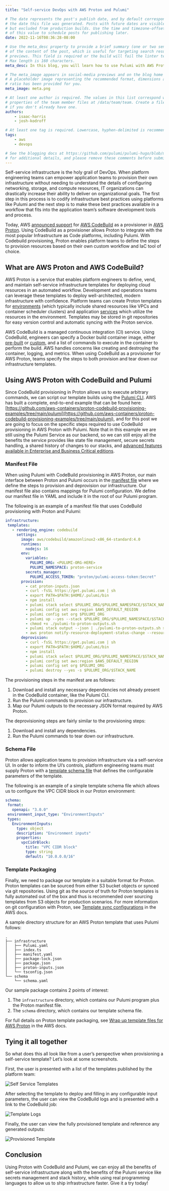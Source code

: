 ```yaml
---
title: "Self-service DevOps with AWS Proton and Pulumi"

# The date represents the post's publish date, and by default corresponds with
# the date this file was generated. Posts with future dates are visible in development,
# but excluded from production builds. Use the time and timezone-offset portions of
# of this value to schedule posts for publishing later.
date: 2022-11-16T08:36:28-08:00

# Use the meta_desc property to provide a brief summary (one or two sentences)
# of the content of the post, which is useful for targeting search results or social-media
# previews. This field is required or the build will fail the linter test.
# Max length is 160 characters.
meta_desc: In this blog, you will learn how to use Pulumi with AWS Proton and CodeBuild to help you build a self-service DevOps platform.

# The meta_image appears in social-media previews and on the blog home page.
# A placeholder image representing the recommended format, dimensions and aspect
# ratio has been provided for you.
meta_image: meta.png

# At least one author is required. The values in this list correspond with the `id`
# properties of the team member files at /data/team/team. Create a file for yourself
# if you don't already have one.
authors:
    - isaac-harris
    - josh-kodroff

# At least one tag is required. Lowercase, hyphen-delimited is recommended.
tags:
    - aws
    - devops

# See the blogging docs at https://github.com/pulumi/pulumi-hugo/blob/master/BLOGGING.md.
# for additional details, and please remove these comments before submitting for review.
---
```


Self-service infrastructure is the holy grail of DevOps. When platform engineering teams can empower application teams to provision their own infrastructure without needing to understand the details of configuring networking, storage, and compute resources, IT organizations can drastically increase their ability to deliver on organizational goals.  The first step in this process is to codify infrastructure best practices using platforms like Pulumi and the next step is to make these best practices available in a workflow that fits into the application team’s software development tools and process.

Today, AWS [announced support](https://aws.amazon.com/blogs/containers/Announcing-AWS-CDK-Support-and-CodeBuild-Provisioning-for-AWS-Proton) for [AWS CodeBuild](https://aws.amazon.com/codebuild/) as a provisioner in [AWS Proton](https://aws.amazon.com/proton/). Using CodeBuild as a provisioner allows Proton to integrate with the most popular Infrastructure as Code platforms, including Pulumi. With Codebuild provisioning, Proton enables platform teams to define the steps to provision resources based on their own custom workflow and IaC tool of choice.

## What are AWS Proton and AWS CodeBuild?

AWS Proton is a service that enables platform engineers to define, vend, and maintain self-service infrastructure templates for deploying cloud resources in an automated workflow. Development and operations teams can leverage these templates to deploy well-architected, modern infrastructure  with confidence. Platform teams can create Proton templates for [environments](https://docs.aws.amazon.com/proton/latest/userguide/ag-environments.html) (which typically include shared resources like VPCs and container scheduler clusters) and application [services](https://docs.aws.amazon.com/proton/latest/userguide/ag-services.html) which utilize the resources in the environment. Templates may be stored in git repositories for easy version control and automatic syncing with the Proton service.

AWS CodeBuild is a managed continuous integration (CI) service. Using CodeBuild, engineers can specify a Docker build container image, either [pre-built](https://docs.aws.amazon.com/codebuild/latest/userguide/build-env-ref-available.html) or [custom](https://docs.aws.amazon.com/codebuild/latest/userguide/sample-docker-custom-image.html), and a list of commands to execute in the container to perform the build. AWS handles concerns like creating and destroying the container, logging, and metrics. When using CodeBuild as a provisioner for AWS Proton, teams specify the steps to both provision and tear down our infrastructure templates.

## Using AWS Proton with CodeBuild and Pulumi

Since CodeBuild provisioning in Proton allows us to execute arbitrary commands, we can script our template builds using the [Pulumi CLI](https://www.pulumi.com/docs/reference/cli/). AWS has built a complete, end-to-end example that can be found here: [https://github.com/aws-containers/proton-codebuild-provisioning-examples/tree/main/pulumi](https://github.com/aws-containers/proton-codebuild-provisioning-examples/tree/main/pulumi), and  for this post we are going to focus on the specific steps required to use CodeBuild provisioning in AWS Proton with Pulumi. Note that in this example we are still using the Pulumi Service as our backend, so we can still enjoy all the benefits the service provides like state file management, secure secrets handling, a shared history of changes to our stacks, and [advanced features available in Enterprise and Business Critical editions](https://www.pulumi.com/enterprise/).

### Manifest File

When using Pulumi with CodeBuild provisioning in AWS Proton, our main interface between Proton and Pulumi occurs in the [manifest file](https://docs.aws.amazon.com/proton/latest/userguide/ag-infrastructure-tmp-files-codebuild.html) where we define the steps to provision and deprovision our infrastructure. Our manifest file also contains mappings for Pulumi configuration. We define our manifest file in YAML and include it in the root of our Pulumi program.

The following is an example of a manifest file that uses CodeBuild provisioning with Proton and Pulumi:

```yaml
infrastructure:
 templates:
   - rendering_engine: codebuild
     settings:
       image: aws/codebuild/amazonlinux2-x86_64-standard:4.0
       runtimes:
         nodejs: 16
       env:
         variables:
           PULUMI_ORG: <PULUMI-ORG-HERE>
           PULUMI_NAMESPACE: proton-service
         secrets_manager:
           PULUMI_ACCESS_TOKEN: "proton/pulumi-access-token:Secret"
       provision:
         - cat proton-inputs.json
         - curl -fsSL https://get.pulumi.com | sh
         - export PATH=$PATH:$HOME/.pulumi/bin
         - npm install
         - pulumi stack select $PULUMI_ORG/$PULUMI_NAMESPACE/$STACK_NAME || pulumi stack init $PULUMI_ORG/$PULUMI_NAMESPACE/$STACK_NAME
         - pulumi config set aws:region $AWS_DEFAULT_REGION
         - pulumi config set org $PULUMI_ORG
         - pulumi up --yes --stack $PULUMI_ORG/$PULUMI_NAMESPACE/$STACK_NAME
         - chmod +x ./pulumi-to-proton-outputs.sh
         - pulumi stack output --json | ./pulumi-to-proton-outputs.sh > outputs.json
         - aws proton notify-resource-deployment-status-change --resource-arn $RESOURCE_ARN --status IN_PROGRESS --outputs file://./outputs.json
       deprovision:
         - curl -fsSL https://get.pulumi.com | sh
         - export PATH=$PATH:$HOME/.pulumi/bin
         - npm install
         - pulumi stack select $PULUMI_ORG/$PULUMI_NAMESPACE/$STACK_NAME
         - pulumi config set aws:region $AWS_DEFAULT_REGION
         - pulumi config set org $PULUMI_ORG
         - pulumi destroy --yes -s $PULUMI_ORG/$STACK_NAME
```

The provisioning steps in the manifest are as follows:

1. Download and install any necessary dependencies not already present in the CodeBuild container, like the Pulumi CLI.
2. Run the Pulumi commands to provision our infrastructure.
3. Map our Pulumi outputs to the necessary JSON format required by AWS Proton.

The deprovisioning steps are fairly similar to the provisioning steps:

1. Download and install any dependencies.
2. Run the Pulumi commands to tear down our infrastructure.

### Schema File

Proton allows application teams to provision infrastructure via a self-service UI. In order to inform the UI’s controls, platform engineering teams must supply Proton with a [template schema file](https://docs.aws.amazon.com/proton/latest/userguide/ag-schema.html) that defines the configurable parameters of the template.

The following is an example of a simple template schema file which allows us to configure the VPC CIDR block in our Proton environment:

```yaml
schema:
 format:
   openapi: "3.0.0"
 environment_input_type: "EnvironmentInputs"
 types:
   EnvironmentInputs:
     type: object
     description: "Environment inputs"
     properties:
       vpcCidrBlock:
         title: "VPC CIDR block"
         type: string
         default: "10.0.0.0/16"
```

### Template Packaging

Finally, we need to package our template in a suitable format for Proton. Proton templates can be sourced from either S3 bucket objects or synced via git repositories. Using git as the source of truth for Proton templates is fully automated out of the box and thus is recommended over sourcing templates from S3 objects for production scenarios. For more information on git configuration with Proton, see [Template sync configurations](https://docs.aws.amazon.com/proton/latest/userguide/ag-template-sync-configs.html) in the AWS docs.

A sample directory structure for an AWS Proton template that uses Pulumi follows:

```
.
├── infrastructure
│   ├── Pulumi.yaml
│   ├── index.ts
│   ├── manifest.yaml
│   ├── package-lock.json
│   ├── package.json
│   ├── proton-inputs.json
│   └── tsconfig.json
└── schema
	└── schema.yaml
```

Our sample package contains 2 points of interest:

1. The `infrastructure` directory, which contains our Pulumi program plus the Proton manifest file.
2. The `schema` directory, which contains our template schema file.

For full details on Proton template packaging, see [Wrap up template files for AWS Proton](https://docs.aws.amazon.com/proton/latest/userguide/ag-wrap-up.html) in the AWS docs.

## Tying it all together

So what does this all look like from a user’s perspective when provisioning a self-service template? Let’s look at some screenshots.

First, the user is presented with a list of the templates published by the platform team:

![Self Service Templates](template-platform.png)

After selecting the template to deploy and filling in any configurable input parameters, the user can view the CodeBuild logs and is presented with a link to the CodeBuild job:

![Template Logs](template-log.png)

Finally, the user can view the fully provisioned template and reference any generated outputs:

![Provisioned Template](template-provisioned.png)

## Conclusion

Using Proton with CodeBuild and Pulumi, we can enjoy all the benefits of self-service infrastructure along with the benefits of the Pulumi service like secrets management and stack history, while using real programming languages to allow us to ship infrastructure faster. Give it a try today!
